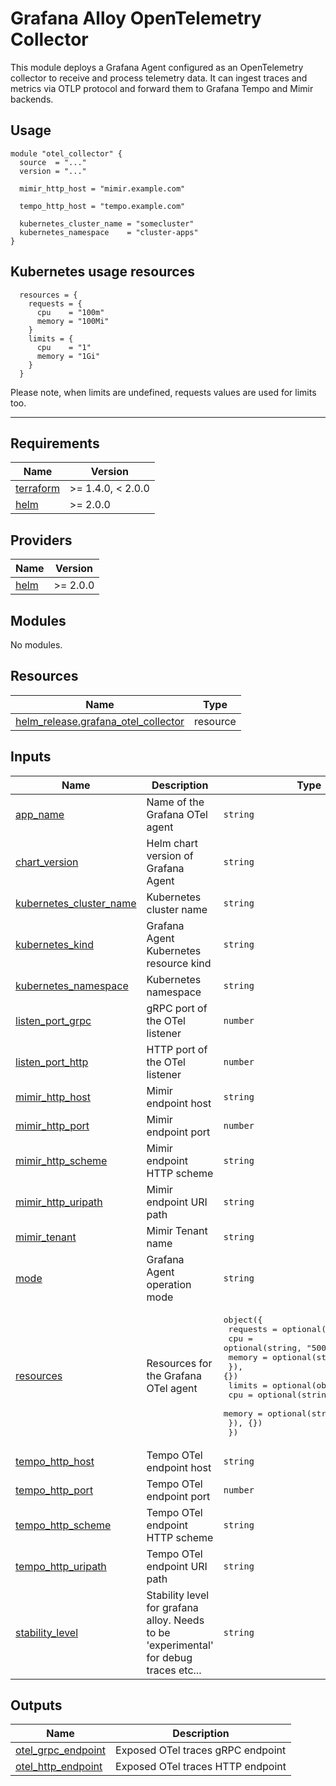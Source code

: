 # Grafana Alloy OpenTelemetry Collector

This module deploys a Grafana Agent configured as an OpenTelemetry collector to receive and process telemetry data. It can ingest traces and metrics via OTLP protocol and forward them to Grafana Tempo and Mimir backends.

## Usage

```
module "otel_collector" {
  source  = "..."
  version = "..."

  mimir_http_host = "mimir.example.com"

  tempo_http_host = "tempo.example.com"

  kubernetes_cluster_name = "somecluster"
  kubernetes_namespace    = "cluster-apps"
}
```

## Kubernetes usage resources

```
  resources = {
    requests = {
      cpu    = "100m"
      memory = "100Mi"
    }
    limits = {
      cpu    = "1"
      memory = "1Gi"
    }
  }
```

Please note, when limits are undefined, requests values are used for limits too.

------------------------------------

## Requirements

| Name | Version |
|------|---------|
| <a name="requirement_terraform"></a> [terraform](#requirement\_terraform) | >= 1.4.0, < 2.0.0 |
| <a name="requirement_helm"></a> [helm](#requirement\_helm) | >= 2.0.0 |

## Providers

| Name | Version |
|------|---------|
| <a name="provider_helm"></a> [helm](#provider\_helm) | >= 2.0.0 |

## Modules

No modules.

## Resources

| Name | Type |
|------|------|
| [helm_release.grafana_otel_collector](https://registry.terraform.io/providers/hashicorp/helm/latest/docs/resources/release) | resource |

## Inputs

| Name | Description | Type | Default | Required |
|------|-------------|------|---------|:--------:|
| <a name="input_app_name"></a> [app\_name](#input\_app\_name) | Name of the Grafana OTel agent | `string` | `"otel"` | no |
| <a name="input_chart_version"></a> [chart\_version](#input\_chart\_version) | Helm chart version of Grafana Agent | `string` | `"0.31.1"` | no |
| <a name="input_kubernetes_cluster_name"></a> [kubernetes\_cluster\_name](#input\_kubernetes\_cluster\_name) | Kubernetes cluster name | `string` | n/a | yes |
| <a name="input_kubernetes_kind"></a> [kubernetes\_kind](#input\_kubernetes\_kind) | Grafana Agent Kubernetes resource kind | `string` | `"deployment"` | no |
| <a name="input_kubernetes_namespace"></a> [kubernetes\_namespace](#input\_kubernetes\_namespace) | Kubernetes namespace | `string` | n/a | yes |
| <a name="input_listen_port_grpc"></a> [listen\_port\_grpc](#input\_listen\_port\_grpc) | gRPC port of the OTel listener | `number` | `4317` | no |
| <a name="input_listen_port_http"></a> [listen\_port\_http](#input\_listen\_port\_http) | HTTP port of the OTel listener | `number` | `4318` | no |
| <a name="input_mimir_http_host"></a> [mimir\_http\_host](#input\_mimir\_http\_host) | Mimir endpoint host | `string` | n/a | yes |
| <a name="input_mimir_http_port"></a> [mimir\_http\_port](#input\_mimir\_http\_port) | Mimir endpoint port | `number` | `443` | no |
| <a name="input_mimir_http_scheme"></a> [mimir\_http\_scheme](#input\_mimir\_http\_scheme) | Mimir endpoint HTTP scheme | `string` | `"https"` | no |
| <a name="input_mimir_http_uripath"></a> [mimir\_http\_uripath](#input\_mimir\_http\_uripath) | Mimir endpoint URI path | `string` | `"/api/v1/push"` | no |
| <a name="input_mimir_tenant"></a> [mimir\_tenant](#input\_mimir\_tenant) | Mimir Tenant name | `string` | `"default"` | no |
| <a name="input_mode"></a> [mode](#input\_mode) | Grafana Agent operation mode | `string` | `"flow"` | no |
| <a name="input_resources"></a> [resources](#input\_resources) | Resources for the Grafana OTel agent | <pre>object({<br>    requests = optional(object({<br>      cpu    = optional(string, "500m")<br>      memory = optional(string, "512Mi")<br>    }), {})<br>    limits = optional(object({<br>      cpu    = optional(string, null)<br>      memory = optional(string, null)<br>    }), {})<br>  })</pre> | `{}` | no |
| <a name="input_tempo_http_host"></a> [tempo\_http\_host](#input\_tempo\_http\_host) | Tempo OTel endpoint host | `string` | n/a | yes |
| <a name="input_tempo_http_port"></a> [tempo\_http\_port](#input\_tempo\_http\_port) | Tempo OTel endpoint port | `number` | `443` | no |
| <a name="input_tempo_http_scheme"></a> [tempo\_http\_scheme](#input\_tempo\_http\_scheme) | Tempo OTel endpoint HTTP scheme | `string` | `"https"` | no |
| <a name="input_tempo_http_uripath"></a> [tempo\_http\_uripath](#input\_tempo\_http\_uripath) | Tempo OTel endpoint URI path | `string` | `"/v1/traces"` | no |
| <a name="input_stability_level"></a> [stability\_level](#input\_stability\_level) | Stability level for grafana alloy. Needs to be 'experimental' for debug traces etc... | `string` | `"generally-available"` | no |


## Outputs

| Name | Description |
|------|-------------|
| <a name="output_otel_grpc_endpoint"></a> [otel\_grpc\_endpoint](#output\_otel\_grpc\_endpoint) | Exposed OTel traces gRPC endpoint |
| <a name="output_otel_http_endpoint"></a> [otel\_http\_endpoint](#output\_otel\_http\_endpoint) | Exposed OTel traces HTTP endpoint |
